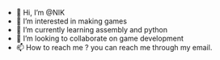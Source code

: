 - 👋 Hi, I’m @NIK
- 👀 I’m interested in making games
- 🌱 I’m currently learning assembly and python
- 💞️ I’m looking to collaborate on game development
- 📫 How to reach me ? you can reach me through my email. 

<!---
lNIKE/lNIKE is a ✨ special ✨ repository because its `README.md` (this file) appears on your GitHub profile.
You can click the Preview link to take a look at your changes.
--->
